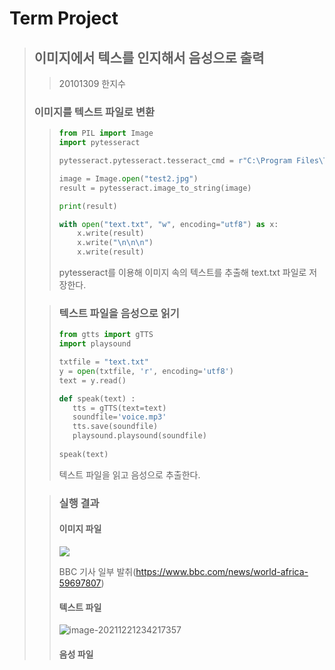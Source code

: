 # Term Project

>## 이미지에서 텍스를 인지해서 음성으로 출력
>
>>20101309 한지수
>
>
>
>### 이미지를 텍스트 파일로 변환
>
>> ```python
>> from PIL import Image
>> import pytesseract
>> 
>> pytesseract.pytesseract.tesseract_cmd = r"C:\Program Files\Tesseract-OCR\tesseract.exe"
>> 
>> image = Image.open("test2.jpg")
>> result = pytesseract.image_to_string(image)
>> 
>> print(result)
>> 
>> with open("text.txt", "w", encoding="utf8") as x:
>>     x.write(result)
>>     x.write("\n\n\n")
>>     x.write(result)
>> ```
>>
>> pytesseract를 이용해 이미지 속의 텍스트를 추출해 text.txt 파일로 저장한다.
>
>
>
>>### 텍스트 파일을 음성으로 읽기
>>
>>```python
>>from gtts import gTTS
>>import playsound
>>
>>txtfile = "text.txt"
>>y = open(txtfile, 'r', encoding='utf8')
>>text = y.read()
>>
>>def speak(text) :
>>    tts = gTTS(text=text)
>>    soundfile='voice.mp3'
>>    tts.save(soundfile)
>>    playsound.playsound(soundfile)
>>    
>>speak(text)
>>```
>>
>>텍스트 파일을 읽고 음성으로 추출한다.
>
>
>
>> ### 실행 결과
>>
>> #### 이미지 파일
>>
>> ![](C:\Users\01052\Desktop\대학\2-2\오픈소스\test2.JPG)
>>
>> BBC 기사 일부 발취(<https://www.bbc.com/news/world-africa-59697807>)
>>
>> 
>>
>> #### 텍스트 파일
>>
>> ![image-20211221234217357](C:\Users\01052\AppData\Roaming\Typora\typora-user-images\image-20211221234217357.png)
>>
>> 
>>
>> #### 음성 파일
>>
>> <audio src="C:\Users\01052\Desktop\대학\2-2\오픈소스\voice.mp3"></audio>

